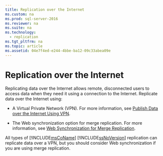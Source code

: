 ```yaml
---
title: Replication over the Internet
ms.custom: na
ms.prod: sql-server-2016
ms.reviewer: na
ms.suite: na
ms.technology: 
  - replication
ms.tgt_pltfrm: na
ms.topic: article
ms.assetid: 04e7f4ed-e244-4bbe-ba12-09c33abea09e
---
```

# Replication over the Internet
  Replicating data over the Internet allows remote, disconnected users to access data when they need it using a connection to the Internet. Replicate data over the Internet using:  
  
-   A Virtual Private Network \(VPN\). For more information, see [Publish Data over the Internet Using VPN](../../Topics/TopicNameNotContainA/Publish-Data-over-the-Internet-Using-VPN.md).  
  
-   The Web synchronization option for merge replication. For more information, see [Web Synchronization for Merge Replication](../../Topics/TopicNameNotContainA/Web-Synchronization-for-Merge-Replication.md).  
  
 All types of [!INCLUDE[msCoName](../../Token/Other/msCoName_md.md)] [!INCLUDE[ssNoVersion](../../Token/Other/ssNoVersion_md.md)] replication can replicate data over a VPN, but you should consider Web synchronization if you are using merge replication.  
  
  